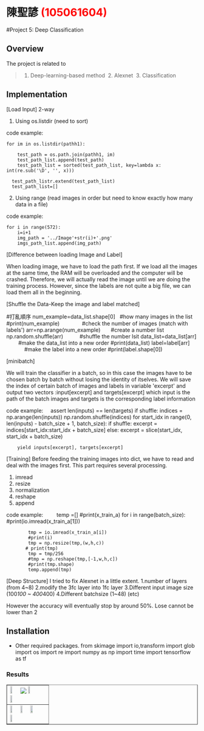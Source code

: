 # 陳聖諺 <span style="color:red">(105061604)</span>

#Project 5: Deep Classification

## Overview
The project is related to 
> 1. Deep-learning-based method
  2. Alexnet
  3. Classification

## Implementation
[Load Input] 2-way
1. Using os.listdir  (need to sort)    

code example:

    for im in os.listdir(pathh1):
        
        test_path = os.path.join(pathh1, im)
        test_path_list.append(test_path)
        test_path_list = sorted(test_path_list, key=lambda x: int(re.sub('\D', '', x)))

      test_path_listr.extend(test_path_list)
      test_path_list=[]
2. Using range (read images in order but need to know exactly how many data in a file)

code example:

    for i in range(572):
        i=i+1
        img_path = '../Image'+str(i)+'.png'
        imgs_path_list.append(img_path)

[Difference between loading Image and Label]

When loading image, we have to load the path first. If we load all the images at the same time, the RAM will be overloaded and the computer will be crashed. 
Therefore, we will actually read the image until we are doing the training process. 
However, since the labels are not quite a big file, we can load them all in the beginning.

[Shuffle the Data-Keep the image and label matched]

#打亂順序
num_example=data_list.shape[0]    #how many images in the list
#print(num_example)               #check the number of images (match with labels')
arr=np.arange(num_example)        #create a number list
np.random.shuffle(arr)            #shuffle the number lsit
data_list=data_list[arr]          #make the data_list into a new order
#print(data_list)
label=label[arr]                  #make the label into a new order
#print(label.shape[0])

[minibatch]

We will train the classifier in a batch, so in this case the images have to be chosen batch by batch without losing the identity of itselves.
We will save the index of certain batch of images and labels in variable 'excerpt' and output two vectors
:input[excerpt] and targets[excerpt]
which input is the path of the batch images and targets is the corresponding label information

code example:
    
    assert len(inputs) == len(targets)
    if shuffle:
        indices = np.arange(len(inputs))
        np.random.shuffle(indices)
    for start_idx in range(0, len(inputs) - batch_size + 1, batch_size):
        if shuffle:
            excerpt = indices[start_idx:start_idx + batch_size]
        else:
            excerpt = slice(start_idx, start_idx + batch_size)
                
        yield inputs[excerpt], targets[excerpt]
[Training]
Before feeding the training images into dict, we have to read and deal with the images first.
This part requires several processing.

1. imread 
2. resize
3. normalization
4. reshape
5. append

code example:
        
	temp =[]
        #print(x_train_a)
        for i in range(batch_size):            
        #print(io.imread(x_train_a[1]))  
        
            tmp = io.imread(x_train_a[i])
            #print(i)
            tmp = np.resize(tmp,(w,h,c))
           # print(tmp)
            tmp = tmp/256
            #tmp = np.reshape(tmp,[-1,w,h,c])
            #print(tmp.shape)
            temp.append(tmp)
	    
[Deep Structure]
I tried to fix Alexnet in a little extent.
1.number of layers (from 4~8)
2.modify the 3fc layer into 1fc layer
3.Different input image size (100*100 ~ 400*400)
4.Different batchsize (1~48)
(etc)

However the accuracy will eventually stop by around 50%.
Lose cannot be lower than 2

## Installation
* Other required packages.
	from skimage import io,transform
	import glob
	import os
	import re
	import numpy as np
	import time
	import tensorflow as tf


### Results

<table border=1>
<tr>
<td>
<img src=".jpg" width="24%"/>
<img src="/home/benita/Downloads/CEDLHW1.png"  width="24%"/>
<img src="placeholder.jpg" width="24%"/>
<img src="placeholder.jpg" width="24%"/>
</td>
</tr>

<tr>
<td>
<img src="placeholder.jpg" width="24%"/>
<img src="placeholder.jpg"  width="24%"/>
<img src="placeholder.jpg" width="24%"/>
<img src="placeholder.jpg" width="24%"/>
</td>
</tr>

</table>



